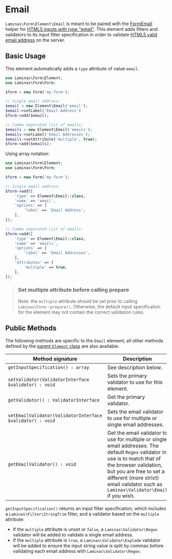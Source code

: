 # Email

`Laminas\Form\Element\Email` is meant to be paired with the
[FormEmail](../helper/form-email.md) helper for
[HTML5 inputs with type "email"](http://www.whatwg.org/specs/web-apps/current-work/multipage/states-of-the-type-attribute.html#e-mail-state-%28type=email%29).
This element adds filters and validators to its input filter specification in
order to validate [HTML5 valid email address](http://www.whatwg.org/specs/web-apps/current-work/multipage/states-of-the-type-attribute.html#valid-e-mail-address)
on the server.

## Basic Usage

This element automatically adds a `type` attribute of value `email`.

```php
use Laminas\Form\Element;
use Laminas\Form\Form;

$form = new Form('my-form');

// Single email address:
$email = new Element\Email('email');
$email->setLabel('Email Address')
$form->add($email);

// Comma separated list of emails:
$emails = new Element\Email('emails');
$emails->setLabel('Email Addresses');
$emails->setAttribute('multiple', true);
$form->add($emails);
```

Using array notation:

```php
use Laminas\Form\Element;
use Laminas\Form\Form;

$form = new Form('my-form');

// Single email address:
$form->add([
    'type' => Element\Email::class,
    'name' => 'email',
    'options' => [
        'label' => 'Email Address',
    ],
]);

// Comma separated list of emails:
$form->add([
    'type' => Element\Email::class,
    'name' => 'emails',
    'options' => [
        'label' => 'Email Addresses',
    ],
    'attributes' => [
        'multiple' => true,
    ],
]);
```

> ### Set multiple attribute before calling prepare
>
> Note: the `multiple` attribute should be set prior to calling
> `Laminas\Form::prepare()`. Otherwise, the default input specification for the
> element may not contain the correct validation rules.

## Public Methods

The following methods are specific to the `Email` element; all other methods
defined by the [parent `Element` class](element.md#public-methods) are also
available.

Method signature                                          | Description
--------------------------------------------------------- | -----------
`getInputSpecification() : array`                         | See description below.
`setValidator(ValidatorInterface $validator) : void`      | Sets the primary validator to use for this element.
`getValidator() : ValidatorInterface`                     | Get the primary validator.
`setEmailValidator(ValidatorInterface $validator) : void` | Sets the email validator to use for multiple or single email addresses.
`getEmailValidator() : void`                              | Get the email validator to use for multiple or single email addresses. The default `Regex` validator in use is to match that of the browser validation, but you are free to set a different (more strict) email validator such as `Laminas\Validator\Email` if you wish.

`getInputSpecification()` returns an input filter specification, which includes
a `Laminas\Filter\StringTrim` filter, and a validator based on the `multiple`
attribute:

- If the `multiple` attribute is unset or `false`, a `Laminas\Validator\Regex`
  validator will be added to validate a single email address.
- If the `multiple` attribute is `true`, a `Laminas\Validator\Explode` validator
  will be added to ensure the input string value is split by commas before
  validating each email address with `Laminas\Validator\Regex`.
